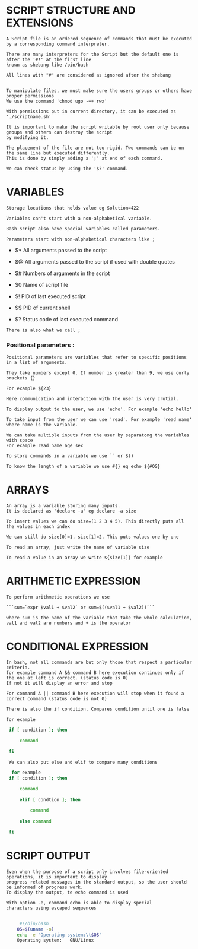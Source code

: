 # SCRIPT STRUCTURE AND EXTENSIONS

    A Script file is an ordered sequence of commands that must be executed by a corresponding command interpreter.

    There are many interpreters for the Script but the default one is after the '#!' at the first line
    known as shebang like /bin/bash

    All lines with "#" are considered as ignored after the shebang


    To manipulate files, we must make sure the users groups or others have proper permissions
    We use the command 'chmod ugo -=+ rwx'

    With permissions put in current directory, it can be executed as './scriptname.sh'

    It is important to make the script writable by root user only because groups and others can destroy the script 
    by modifying it.

    The placement of the file are not too rigid. Two commands can be on the same line but executed differently. 
    This is done by simply adding a ';' at end of each command.

    We can check status by using the '$?' command.


# VARIABLES

    Storage locations that holds value eg Solution=422

    Variables can't start with a non-alphabetical variable.

    Bash script also have special variables called parameters.

    Parameters start with non-alphabetical characters like ;

   * $* All arguments passed to the script

   * $@ All arguments passed to the script if used with double quotes 

   * $# Numbers of arguments in the script 

  *  $0 Name of script file

  *  $!  PID of last executed script

   * $$ PID of current shell

  *  $? Status code of last executed command

    There is also what we call ;

  ### Positional parameters  : 
    Positional parameters are variables that refer to specific positions in a list of arguments.

    They take numbers except 0. If number is greater than 9, we use curly brackets {}

    For example ${23}

    Here communication and interaction with the user is very crutial. 

    To display output to the user, we use 'echo'. For example 'echo hello'

    To take input from the user we can use 'read'. For example 'read name' where name is the variable.

    We can take multiple inputs from the user by separatong the variables with space
    For example read name age sex

    To store commands in a variable we use `` or $()

    To know the length of a variable we use #{} eg echo ${#OS}


# ARRAYS

    An array is a variable storing many inputs.
    It is declared as 'declare -a' eg declare -a size
    
    To insert values we can do size=(1 2 3 4 5). This directly puts all the values in each index

    We can still do size[0]=1, size[1]=2. This puts values one by one

    To read an array, just write the name of variable size

    To read a value in an array we write ${size[1]} for example


# ARITHMETIC EXPRESSION

    To perform arithmetic operations we use 

    ```sum=`expr $val1 + $val2` or sum=$(($val1 + $val2))```

    where sum is the name of the variable that take the whole calculation, val1 and val2 are numbers and + is the operator


# CONDITIONAL EXPRESSION

    In bash, not all commands are but only those that respect a particular criteria.
    for example command A && command B here execution continues only if the one at left is correct. (status code is 0)
    If not it will display an error and stop 

    For command A || command B here execution will stop when it found a correct command (status code is not 0)

    There is also the if condition. Compares condition until one is false 

    for example 
   ```sh
    if [ condition ]; then 

        command

    fi

    We can also put else and elif to compare many conditions 

     for example 
    if [ condition ]; then 

        command

        elif [ condtion ]; then 

            command

        else command

    fi
```

# SCRIPT OUTPUT

    Even when the purpose of a script only involves file-oriented operations, it is important to display
    progress related messages in the standard output, so the user should be informed of progress work.
    To display the output, te echo command is used

    With option -e, command echo is able to display special
    characters using escaped sequences
```sh
     
     #!/bin/bash
    OS=$(uname -o)
    echo -e "Operating system:\t$OS"
    Operating system:	GNU/Linux

```
